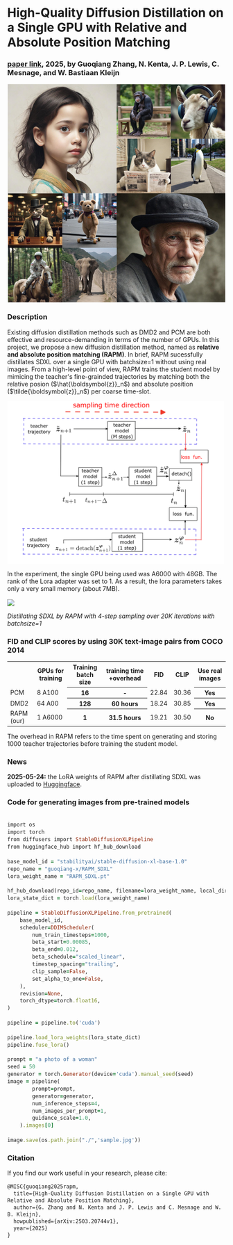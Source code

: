 # High-Quality Diffusion Distillation on a Single GPU with Relative and Absolute Position Matching

### [paper link](https://arxiv.org/abs/2503.20744), 2025, by Guoqiang Zhang, N. Kenta, J. P. Lewis, C. Mesnage, and W. Bastiaan Kleijn

<a href="URL_REDIRECT" target="blank"><img align="center" src="https://github.com/guoqiang-zhang-x/RAPM/blob/main/image_examples/RAPM_images.png" width="900" /></a>



### Description
Existing diffusion distillation methods such as DMD2 and PCM are both effective and resource-demanding in terms of the number of GPUs. In this project, we propose a new diffusion distillation method, named as __relative and absolute position matching (RAPM)__. In brief, RAPM sucessfully distillates SDXL over a single GPU with batchsize=1 without using real images. From a high-level point of view, RAPM trains the student model by mimicing the teacher's fine-grainded trajectories by matching both the relative posion ($\hat{\boldsymbol{z}}_n$) and absolute position ($\tilde{\boldsymbol{z}}_n$) per coarse time-slot. 

<a href="URL_REDIRECT" target="blank"><img align="center" src="https://github.com/guoqiang-zhang-x/RAPM/blob/main/image_examples/RAPM_demo.png" width="500" /></a>


In the experiment, the single GPU being used was A6000 with 48GB. The rank of the Lora adapter was set to 1. As a result, the lora parameters takes only a very small memory (about 7MB).    

<p href="URL_REDIRECT" target="blank"><img align="center" src="https://github.com/guoqiang-zhang-x/RAPM/blob/main/image_examples/my_awesome.gif" width="460" /></p>
<p><em> Distillating SDXL by RAPM with 4-step sampling 
over 20K iterations with batchsize=1 
</em>
</p>


### FID and CLIP scores by using 30K text-image pairs from COCO 2014


<table style="width:100%">
  <tr>
    <th></th>
    <th>GPUs for training</th>
    <th>Training batch size</th>
    <th>training time +overhead </th>
    <th>FID</th>
    <th>CLIP</th>
    <th>Use real images</th>
  </tr>
  <tr>
    <td> PCM  </td>
    <td> 8 A100  </td>
    <th>16</th>
    <th> - </th>
    <td>22.84</td>
    <td>30.36</td>
    <th>Yes</th>
  </tr>
  <tr>
    <td>DMD2 </td>
    <td> 64 A00  </td>
    <th>128 </th>
    <th> 60 hours </th>
    <td>18.24 </td>
    <td>30.85</td>
    <th>Yes</th>
  </tr>
  <tr>
    <td>RAPM (our) </td>
    <td> 1 A6000  </td>
    <th> 1 </th>
    <th> 31.5 hours </th>
    <td>19.21</td>
    <td>30.50</td>
    <th>No</th>
  </tr>  
</table>

The overhead in RAPM refers to the time spent on generating and storing 1000 teacher trajectories before training the student model. 

### News
__2025-05-24:__ the LoRA weights of RAPM after distillating SDXL was uploaded to [Huggingface](https://huggingface.co/guoqiang-x/RAPM_SDXL).




### Code for generating images from pre-trained models 
```ruby

import os
import torch
from diffusers import StableDiffusionXLPipeline
from huggingface_hub import hf_hub_download

base_model_id = "stabilityai/stable-diffusion-xl-base-1.0"
repo_name = "guoqiang-x/RAPM_SDXL"
lora_weight_name = "RAPM_SDXL.pt"

hf_hub_download(repo_id=repo_name, filename=lora_weight_name, local_dir="./")
lora_state_dict = torch.load(lora_weight_name)

pipeline = StableDiffusionXLPipeline.from_pretrained(
    base_model_id,
    scheduler=DDIMScheduler(
        num_train_timesteps=1000,
        beta_start=0.00085,
        beta_end=0.012,
        beta_schedule="scaled_linear",
        timestep_spacing="trailing",
        clip_sample=False, 
        set_alpha_to_one=False,
    ), 
    revision=None,
    torch_dtype=torch.float16,
)

pipeline = pipeline.to('cuda')

pipeline.load_lora_weights(lora_state_dict)
pipeline.fuse_lora()

prompt = "a photo of a woman"
seed = 50
generator = torch.Generator(device='cuda').manual_seed(seed)
image = pipeline(
        prompt=prompt,
        generator=generator,
        num_inference_steps=4,
        num_images_per_prompt=1,
        guidance_scale=1.0,
    ).images[0]

image.save(os.path.join("./",'sample.jpg')) 

```

### Citation

If you find our work useful in your research, please cite:

```
@MISC{guoqiang2025rapm,
  title={High-Quality Diffusion Distillation on a Single GPU with Relative and Absolute Position Matching},
  author={G. Zhang and N. Kenta and J. P. Lewis and C. Mesnage and W. B. Kleijn},
  howpublished={arXiv:2503.20744v1},
  year={2025}
}
```


